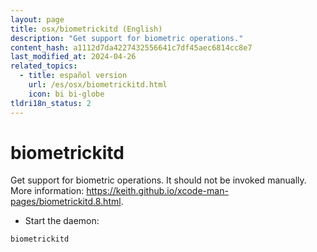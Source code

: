 ```yaml
---
layout: page
title: osx/biometrickitd (English)
description: "Get support for biometric operations."
content_hash: a1112d7da4227432556641c7df45aec6814cc8e7
last_modified_at: 2024-04-26
related_topics:
  - title: español version
    url: /es/osx/biometrickitd.html
    icon: bi bi-globe
tldri18n_status: 2
---
```

# biometrickitd

Get support for biometric operations.
It should not be invoked manually.
More information: <https://keith.github.io/xcode-man-pages/biometrickitd.8.html>.

- Start the daemon:

`biometrickitd`

